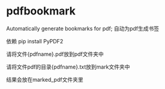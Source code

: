 # pdfbookmark
Automatically generate bookmarks for pdf; 自动为pdf生成书签

依赖
pip install PyPDF2

请将文件{pdfname}.pdf放到pdf文件夹中


请将文件pdf的目录{pdfname}.txt放到mark文件夹中


结果会放在marked_pdf文件夹里
